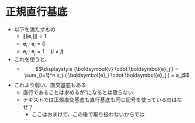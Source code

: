 # 正規直行基底

- 以下を満たすもの
  - $\|\|\boldsymbol{e}_i\|\| = 1$
  - $\boldsymbol{e}_i \cdot \boldsymbol{e}_i = 0$
  - $\boldsymbol{e}_i \cdot \boldsymbol{e}_j = 1\quad(i \neq j)$
- これを使うと、
  - $$\displaystyle (\boldsymbol{v} \cdot \boldsymbol{e}_j ) = \sum_{i=1}^n a_i ( \boldsymbol{e}_i \cdot \boldsymbol{e}_j ) = a_j$$
- これより弱い、直交基底もある
  - 直行であることは求めるが1になるとは限らない
  - テキストでは正規直交基底も直行基底も同じ記号を使っているのはなぜ？
    - ここはおまけで、この後で取り扱わないからでは